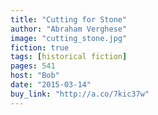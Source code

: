 ```yaml
---
title: "Cutting for Stone"
author: "Abraham Verghese"
image: "cutting_stone.jpg"
fiction: true
tags: [historical fiction]
pages: 541
host: "Bob"
date: "2015-03-14"
buy_link: "http://a.co/7kic37w"
---
```

